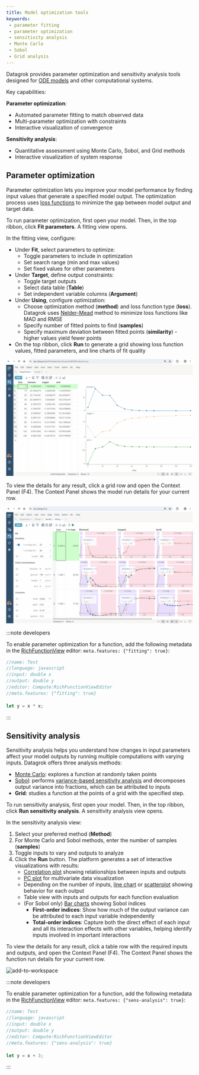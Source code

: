 ```yaml
---
title: Model optimization tools
keywords:
 - parameter fitting
 - parameter optimization
 - sensitivity analysis
 - Monte Carlo
 - Sobol
 - Grid analysis
---
```


Datagrok provides parameter optimization and sensitivity analysis tools designed for [ODE models](models.md) and other computational systems.

Key capabilities:

**Parameter optimization**:

* Automated parameter fitting to match observed data
* Multi-parameter optimization with constraints
* Interactive visualization of convergence

**Sensitivity analysis**:

* Quantitative assessment using Monte Carlo, Sobol, and Grid methods
* Interactive visualization of system response

## Parameter optimization

Parameter optimization lets you improve your model performance by finding input values that generate a specified model output. The optimization process uses [loss functions](https://en.wikipedia.org/wiki/Loss_function) to minimize the gap between model output and target data.

To run parameter optimization, first open your model. Then, in the top ribbon, click <i class="grok-icon fal fa-chart-line"></i> **Fit parameters**. A fitting view opens.

In the fitting view, configure:

* Under **Fit**, select parameters to optimize:
  * Toggle parameters to include in optimization
  * Set search range (min and max values)
  * Set fixed values for other parameters
* Under **Target**, define output constraints:
  * Toggle target outputs
  * Select data table (**Table**)
  * Set independent variable columns (**Argument**)
* Under **Using**, configure optimization:
  * Choose optimization method (**method**) and loss function type (**loss**). Datagrok uses [Nelder-Mead](https://en.wikipedia.org/wiki/Nelder%E2%80%93Mead_method) method to minimize loss functions like MAD and RMSE
  * Specify number of fitted points to find (**samples**)
  * Specify maximum deviation between fitted points (**similarity**) - higher values yield fewer points
* On the top ribbon, click <i class="fas fa-play"></i> **Run** to generate a grid showing loss function values, fitted parameters, and line charts of fit quality

![fitting-table.gif](pics/fitting-table.gif)

To view the details for any result, click a grid row and open the Context Panel (F4). The Context Panel shows the model run details for your current row.

![fitting-context-panel.gif](pics/fitting-context-panel.gif)

:::note developers

To enable parameter optimization for a function, add the following metadata in the [RichFunctionView](https://datagrok.ai/help/compute/scripting/advanced-scripting/) editor: `meta.features: {"fitting": true}`:

```javascript
//name: Test
//language: javascript
//input: double x
//output: double y
//editor: Compute:RichFunctionViewEditor
//meta.features: {"fitting": true}

let y = x * x;
```

:::

## Sensitivity analysis

Sensitivity analysis helps you understand how changes in input parameters affect your model outputs by running multiple computations with varying inputs. Datagrok offers three analysis methods:

* [Monte Carlo](https://en.wikipedia.org/wiki/Monte_Carlo_method): explores a function at randomly taken points
* [Sobol](https://en.wikipedia.org/wiki/Variance-based_sensitivity_analysis): performs [variance-based sensitivity analysis](https://en.wikipedia.org/wiki/Variance-based_sensitivity_analysis) and decomposes output variance into fractions, which can be attributed to inputs
* **Grid**: studies a function at the points of a grid with the specified step.

To run sensitivity analysis, first open your model. Then, in the top ribbon, click <i class="grok-icon fal fa-analytics"></i> **Run sensitivity analysis**. A sensitivity analysis view opens.

In the sensitivity analysis view:

1. Select your preferred method (**Method**)
1. For Monte Carlo and Sobol methods, enter the number of samples  (**samples**)
1. Toggle inputs to vary and outputs to analyze
1. Click the **Run** button. The platform generates a set of interactive visualizations with results:
    * [Correlation plot](../visualize/viewers/correlation-plot.md) showing relationships between inputs and outputs
    * [PC plot](../visualize/viewers/pc-plot.md) for multivariate data visualization
    * Depending on the number of inputs, [line chart](../visualize/viewers/line-chart.md) or [scatterplot](../visualize/viewers/scatter-plot.md) showing behavior for each output
    * Table view with inputs and outputs for each function evaluation
    * (For Sobol only) [Bar charts](../visualize/viewers/bar-chart.md) showing Sobol indices
      * **First-order indices**: Show how much of the output variance can be attributed to each input variable independently
      * **Total-order indices**: Capture both the direct effect of each input and all its interaction effects with other variables, helping identify inputs involved in important interactions

To view the details for any result, click a table row with the required inputs and outputs, and open the Context Panel (F4). The Context Panel shows the function run details for your current row.

![add-to-workspace](pics/sensitivity-analysis.gif)

:::note developers

To enable parameter optimization for a function, add the following metadata in the [RichFunctionView](https://datagrok.ai/help/compute/scripting/advanced-scripting/) editor: `meta.features: {"sens-analysis": true}`:

```javascript
//name: Test
//language: javascript
//input: double x
//output: double y
//editor: Compute:RichFunctionViewEditor
//meta.features: {"sens-analysis": true}

let y = x + 3;
```

:::
